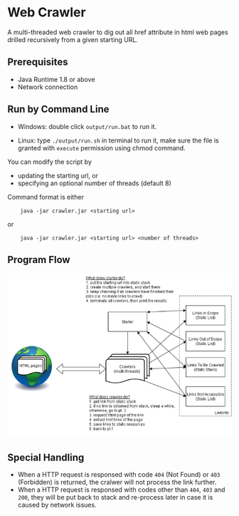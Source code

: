 # Web Crawler
A multi-threaded web crawler to dig out all href attribute in html web pages drilled recursively from a given starting URL.

## Prerequisites
* Java Runtime 1.8 or above
* Network connection

## Run by Command Line
* Windows: double click `output/run.bat` to run it.

* Linux: type `./output/run.sh` in terminal to run it, make sure the file is granted with `execute` permission using chmod command.

You can modify the script by 
* updating the starting url, or 
* specifying an optional number of threads (default 8)

Command format is either
```
    java -jar crawler.jar <starting url>
```
or
```
    java -jar crawler.jar <starting url> <number of threads>
```

## Program Flow
![Program Flow](./output/program_flow.png)

## Special Handling
* When a HTTP request is responsed with code `404` (Not Found) or `403` (Forbidden) is returned, the cralwer will not process the link further.
* When a HTTP request is responsed with codes other than `404`, `403` and `200`, they will be put back to stack and re-process later in case it is caused by network issues.